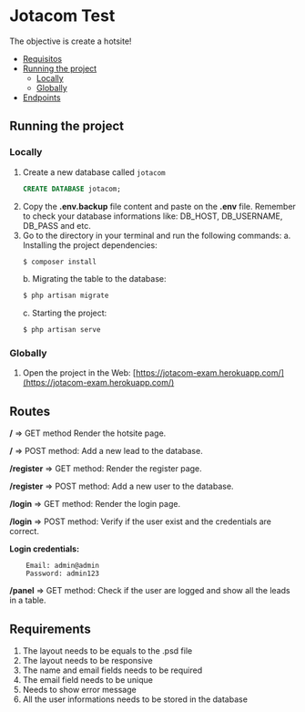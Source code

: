 
# Jotacom Test

The objective is create a hotsite!

* [Requisitos](#requisitos-mínimos)
* [Running the project](#running-the-project)
  * [Locally](#locally)
  * [Globally](#globally)
* [Endpoints](#endpoints)

## Running the project
### Locally
1. Create a new database called `jotacom`
	```sql
	CREATE DATABASE jotacom;
	```
2. Copy the **.env.backup** file content and paste on the **.env** file. Remember to check your database informations like: DB_HOST, DB_USERNAME, DB_PASS and etc. 
3. Go to the directory in your terminal and run the following commands:
	a. Installing the project dependencies:
	```bash
	$ composer install
	```
	b. Migrating the table to the database:
	```bash
	$ php artisan migrate
	```	
	c. Starting the project:
	```bash
	$ php artisan serve
	```
### Globally
1. Open the project in the Web: [https://jotacom-exam.herokuapp.com/](https://jotacom-exam.herokuapp.com/)
## Routes

**/** =>  GET method
Render the hotsite page.

**/** => POST method:
Add a new lead to the database.

**/register** => GET method:
Render the register page.

**/register** => POST method:
Add a new user to the database.

**/login** => GET method:
Render the login page.

**/login** => POST method:
Verify if the user exist and the credentials are correct.

**Login credentials:**
```
	Email: admin@admin
	Password: admin123
```

**/panel** => GET method:
Check if the user are logged and show all the leads in a table.

## Requirements
 1. The layout needs to be equals to the .psd file
 2. The layout needs to be responsive
 3. The name and email fields needs to be required
 4. The email field needs to  be unique
 5. Needs to show error message
 6. All the user informations needs to be stored in the database

 
